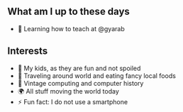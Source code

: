## What am I up to these days

- 🔭 Learning how to teach at @gyarab

## Interests 

- 🚸 My kids, as they are fun and not spoiled
- 👣 Traveling around world and eating fancy local foods
- 💾 Vintage computing and computer history
- 🌍 All stuff moving the world today
- ⚡ Fun fact: I do not use a smartphone
